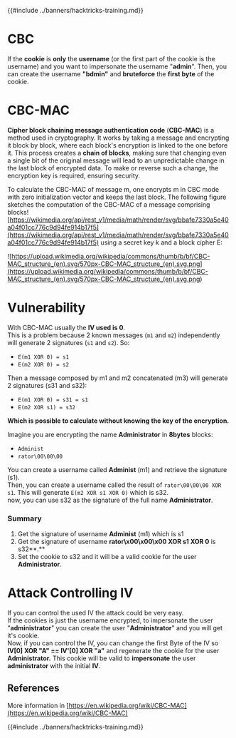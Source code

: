 {{#include ../banners/hacktricks-training.md}}

# CBC

If the **cookie** is **only** the **username** (or the first part of the cookie is the username) and you want to impersonate the username "**admin**". Then, you can create the username **"bdmin"** and **bruteforce** the **first byte** of the cookie.

# CBC-MAC

**Cipher block chaining message authentication code** (**CBC-MAC**) is a method used in cryptography. It works by taking a message and encrypting it block by block, where each block's encryption is linked to the one before it. This process creates a **chain of blocks**, making sure that changing even a single bit of the original message will lead to an unpredictable change in the last block of encrypted data. To make or reverse such a change, the encryption key is required, ensuring security.

To calculate the CBC-MAC of message m, one encrypts m in CBC mode with zero initialization vector and keeps the last block. The following figure sketches the computation of the CBC-MAC of a message comprising blocks![https://wikimedia.org/api/rest_v1/media/math/render/svg/bbafe7330a5e40a04f01cc776c9d94fe914b17f5](https://wikimedia.org/api/rest_v1/media/math/render/svg/bbafe7330a5e40a04f01cc776c9d94fe914b17f5) using a secret key k and a block cipher E:

![https://upload.wikimedia.org/wikipedia/commons/thumb/b/bf/CBC-MAC_structure_(en).svg/570px-CBC-MAC_structure_(en).svg.png](<https://upload.wikimedia.org/wikipedia/commons/thumb/b/bf/CBC-MAC_structure_(en).svg/570px-CBC-MAC_structure_(en).svg.png>)

# Vulnerability

With CBC-MAC usually the **IV used is 0**.\
This is a problem because 2 known messages (`m1` and `m2`) independently will generate 2 signatures (`s1` and `s2`). So:

- `E(m1 XOR 0) = s1`
- `E(m2 XOR 0) = s2`

Then a message composed by m1 and m2 concatenated (m3) will generate 2 signatures (s31 and s32):

- `E(m1 XOR 0) = s31 = s1`
- `E(m2 XOR s1) = s32`

**Which is possible to calculate without knowing the key of the encryption.**

Imagine you are encrypting the name **Administrator** in **8bytes** blocks:

- `Administ`
- `rator\00\00\00`

You can create a username called **Administ** (m1) and retrieve the signature (s1).\
Then, you can create a username called the result of `rator\00\00\00 XOR s1`. This will generate `E(m2 XOR s1 XOR 0)` which is s32.\
now, you can use s32 as the signature of the full name **Administrator**.

### Summary

1. Get the signature of username **Administ** (m1) which is s1
2. Get the signature of username **rator\x00\x00\x00 XOR s1 XOR 0** is s32**.**
3. Set the cookie to s32 and it will be a valid cookie for the user **Administrator**.

# Attack Controlling IV

If you can control the used IV the attack could be very easy.\
If the cookies is just the username encrypted, to impersonate the user "**administrator**" you can create the user "**Administrator**" and you will get it's cookie.\
Now, if you can control the IV, you can change the first Byte of the IV so **IV\[0] XOR "A" == IV'\[0] XOR "a"** and regenerate the cookie for the user **Administrator.** This cookie will be valid to **impersonate** the user **administrator** with the initial **IV**.

## References

More information in [https://en.wikipedia.org/wiki/CBC-MAC](https://en.wikipedia.org/wiki/CBC-MAC)

{{#include ../banners/hacktricks-training.md}}


